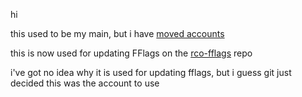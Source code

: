 hi

this used to be my main, but i have [moved accounts](https://github.com/fheahdythdr)

this is now used for updating FFlags on the [rco-fflags](https://github.com/fheahdythdr/rco-fflags) repo

i've got no idea why it is used for updating fflags, but i guess git just decided this was the account to use
